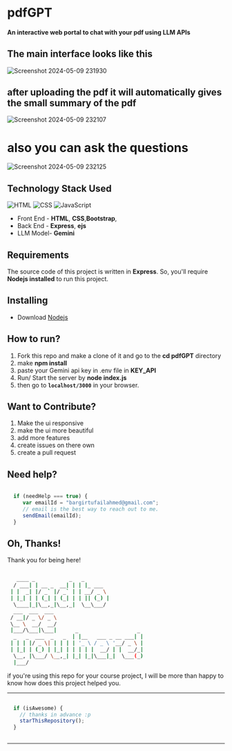 # pdfGPT
#### An interactive web portal to chat with your pdf using LLM APIs

## The main interface looks like this
![Screenshot 2024-05-09 231930](https://github.com/Tufailahmed-Bargir/pdfGPT/assets/142114244/804a4f99-8bd3-438c-95a7-3291015aac16)

## after uploading the pdf it will automatically gives the small summary of the pdf
![Screenshot 2024-05-09 232107](https://github.com/Tufailahmed-Bargir/pdfGPT/assets/142114244/586c1781-d7d4-480a-8a08-a9b38e865b92)


# also you can ask the questions 
![Screenshot 2024-05-09 232125](https://github.com/Tufailahmed-Bargir/pdfGPT/assets/142114244/4253db05-3c12-4432-9b24-499f1c7b89ab)


## Technology Stack Used

![HTML](https://img.shields.io/badge/frontend-html-orange.svg?logo=html5&style=flat-square) 
![CSS](https://img.shields.io/badge/frontend-css-yellowgreen.svg?logo=css3&style=flat-square)
![JavaScript](https://img.shields.io/badge/frontend-js-ff69b4.svg?logo=javascript&style=flat-square)
 

- Front End - **HTML**, **CSS**,**Bootstrap**,
- Back End - **Express**, **ejs**
- LLM Model- **Gemini**
 

## Requirements

The source code of this project is written in **Express**. So, you'll require **Nodejs installed** to run this project.

## Installing 
- Download [Nodejs](https://nodejs.org/en)
 

## How to run?

1. Fork this repo and make a clone of it and go to the **cd pdfGPT**  directory
2. make **npm install**
3. paste your Gemini api key in .env file in **KEY_API**
4. Run/ Start the server by **node index.js**
5. then go to  **`localhost/3000`** in your browser.


## Want to Contribute?

1. Make the ui responsive
2. make the ui more beautiful
3. add more features
4. create issues on there own
5. create a pull request
## Need help?

```javascript

  if (needHelp === true) {
     var emailId = "bargirtufailahmed@gmail.com";
     // email is the best way to reach out to me.
     sendEmail(emailId);
  }

```
 

 
## Oh, Thanks!

 
Thank you for being here!
 
```bash

   ____ _           _   _                   
  / ___| | __ _  __| | | |_ ___             
 | |  _| |/ _` |/ _` | | __/ _ \            
 | |_| | | (_| | (_| | | || (_) |           
  \____|_|\__,_|\__,_|  \__\___/            
  ___  ___  ___                             
 / __|/ _ \/ _ \                            
 \__ \  __/  __/                            
 |___/\___|\___|      _                   _ 
  _   _  ___  _   _  | |__   ___ _ __ ___| |
 | | | |/ _ \| | | | | '_ \ / _ \ '__/ _ \ |
 | |_| | (_) | |_| | | | | |  __/ | |  __/_|
  \__, |\___/ \__,_| |_| |_|\___|_|  \___(_)
  |___/                                     


```

 if you're using this repo for your course project, I will be more than happy to know how does this project helped you.

 

------

```javascript

  if (isAwesome) {
    // thanks in advance :p
    starThisRepository();
  }
  
```

-------
